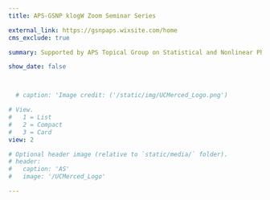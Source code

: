 ```yaml
---
title: APS-GSNP klogW Zoom Seminar Series

external_link: https://gsnpaps.wixsite.com/home
cms_exclude: true

summary: Supported by APS Topical Group on Statistical and Nonlinear Physics (GSNP) and the American Physical Society (APS).

show_date: false



  # caption: 'Image credit: ('/static/img/UCMerced_Logo.png')

# View.
#   1 = List
#   2 = Compact
#   3 = Card
view: 2

# Optional header image (relative to `static/media/` folder).
# header:
#   caption: 'AS'
#   image: '/UCMerced_Logo'

---
```


